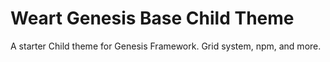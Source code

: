 # Weart Genesis Base Child Theme
A starter Child theme for Genesis Framework. Grid system, npm, and more.
